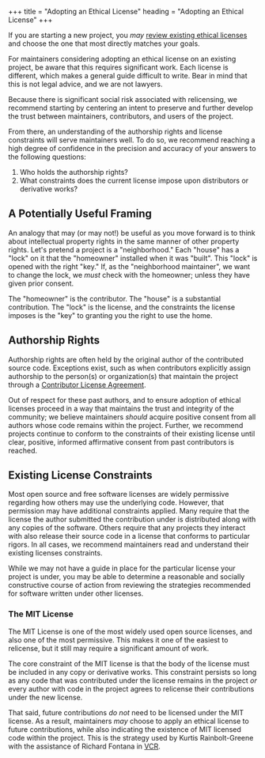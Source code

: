 +++
title = "Adopting an Ethical License"
heading = "Adopting an Ethical License"
+++

If you are starting a new project, you _may_ [review existing ethical licenses](./licenses/) and choose the one that most directly matches your goals.

For maintainers considering adopting an ethical license on an existing project, be aware that this requires significant work. Each license is different, which makes a general guide difficult to write. Bear in mind that this is not legal advice, and we are not lawyers.

Because there is significant social risk associated with relicensing, we recommend starting by centering an intent to preserve and further develop the trust between maintainers, contributors, and users of the project.

From there, an understanding of the authorship rights and license constraints will serve maintainers well. To do so, we recommend reaching a high degree of confidence in the precision and accuracy of your answers to the following questions:

1. Who holds the authorship rights?
2. What constraints does the current license impose upon distributors or derivative works?

## A Potentially Useful Framing

An analogy that may (or may not!) be useful as you move forward is to think about intellectual property rights in the same manner of other property rights. Let's pretend a project is a "neighborhood." Each "house" has a "lock" on it that the "homeowner" installed when it was "built". This "lock" is opened with the right "key." If, as the "neighborhood maintainer", we want to change the lock, we _must_ check with the homeowner; unless they have given prior consent.

The "homeowner" is the contributor. The "house" is a substantial contribution. The "lock" is the license, and the constraints the license imposes is the "key" to granting you the right to use the home.

## Authorship Rights

Authorship rights are often held by the original author of the contributed source code. Exceptions exist, such as when contributors explicitly assign authorship to the person(s) or organization(s) that maintain the project through a [Contributor License Agreement](https://en.wikipedia.org/wiki/Contributor_License_Agreement).

Out of respect for these past authors, and to ensure adoption of ethical licenses proceed in a way that maintains the trust and integrity of the community; we believe maintainers _should_ acquire positive consent from all authors whose code remains within the project. Further, we recommend projects continue to conform to the constraints of their existing license until clear, positive, informed affirmative consent from past contributors is reached.

## Existing License Constraints

Most open source and free software licenses are widely permissive regarding how others may use the underlying code. However, that permission may have additional constraints applied. Many require that the license the author submitted the contribution under is distributed along with any copies of the software. Others require that any projects they interact with also release their source code in a license that conforms to particular rigors. In all cases, we recommend maintainers read and understand their existing licenses constraints.

While we may not have a guide in place for the particular license your project is under, you may be able to determine a reasonable and socially constructive course of action from reviewing the strategies recommended for software written under other licenses.

### The MIT License

The MIT License is one of the most widely used open source licenses, and also one of the most permissive. This makes it one of the easiest to relicense, but it still may require a significant amount of work.

The core constraint of the MIT license is that the body of the license must be included in any copy or derivative works. This constraint persists so long as any code that was contributed under the license remains in the project _or_ every author with code in the project agrees to relicense their contributions under the new license.

That said, future contributions _do not_ need to be licensed under the MIT license. As a result, maintainers _may_ choose to apply an ethical license to future contributions, while also indicating the existence of MIT licensed code within the project. This is the strategy used by Kurtis Rainbolt-Greene with the assistance of Richard Fontana in [VCR](https://github.com/vcr/vcr/blob/b87b1c1fedf7e12e92fa494b444ce9c6c579000d/LICENSE).
